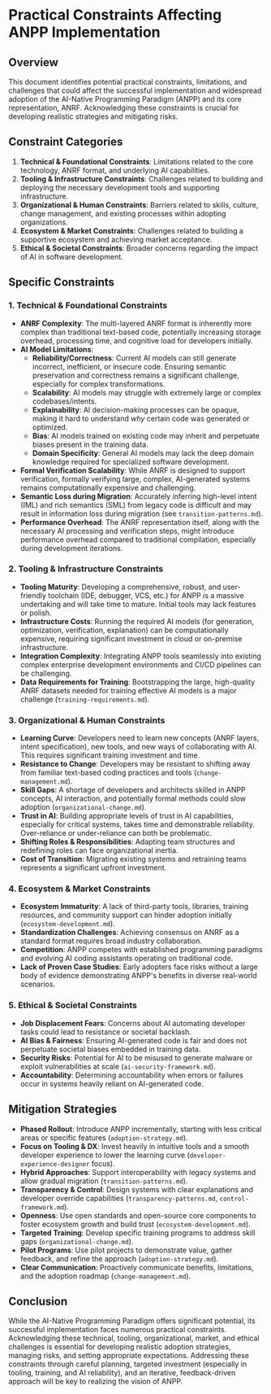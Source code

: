 # Practical Constraints Affecting ANPP Implementation

## Overview

This document identifies potential practical constraints, limitations, and challenges that could affect the successful implementation and widespread adoption of the AI-Native Programming Paradigm (ANPP) and its core representation, ANRF. Acknowledging these constraints is crucial for developing realistic strategies and mitigating risks.

## Constraint Categories

1.  **Technical & Foundational Constraints**: Limitations related to the core technology, ANRF format, and underlying AI capabilities.
2.  **Tooling & Infrastructure Constraints**: Challenges related to building and deploying the necessary development tools and supporting infrastructure.
3.  **Organizational & Human Constraints**: Barriers related to skills, culture, change management, and existing processes within adopting organizations.
4.  **Ecosystem & Market Constraints**: Challenges related to building a supportive ecosystem and achieving market acceptance.
5.  **Ethical & Societal Constraints**: Broader concerns regarding the impact of AI in software development.

## Specific Constraints

### 1. Technical & Foundational Constraints

*   **ANRF Complexity**: The multi-layered ANRF format is inherently more complex than traditional text-based code, potentially increasing storage overhead, processing time, and cognitive load for developers initially.
*   **AI Model Limitations**:
    *   **Reliability/Correctness**: Current AI models can still generate incorrect, inefficient, or insecure code. Ensuring semantic preservation and correctness remains a significant challenge, especially for complex transformations.
    *   **Scalability**: AI models may struggle with extremely large or complex codebases/intents.
    *   **Explainability**: AI decision-making processes can be opaque, making it hard to understand *why* certain code was generated or optimized.
    *   **Bias**: AI models trained on existing code may inherit and perpetuate biases present in the training data.
    *   **Domain Specificity**: General AI models may lack the deep domain knowledge required for specialized software development.
*   **Formal Verification Scalability**: While ANRF is designed to support verification, formally verifying large, complex, AI-generated systems remains computationally expensive and challenging.
*   **Semantic Loss during Migration**: Accurately inferring high-level intent (IML) and rich semantics (SML) from legacy code is difficult and may result in information loss during migration (see `transition-patterns.md`).
*   **Performance Overhead**: The ANRF representation itself, along with the necessary AI processing and verification steps, might introduce performance overhead compared to traditional compilation, especially during development iterations.

### 2. Tooling & Infrastructure Constraints

*   **Tooling Maturity**: Developing a comprehensive, robust, and user-friendly toolchain (IDE, debugger, VCS, etc.) for ANPP is a massive undertaking and will take time to mature. Initial tools may lack features or polish.
*   **Infrastructure Costs**: Running the required AI models (for generation, optimization, verification, explanation) can be computationally expensive, requiring significant investment in cloud or on-premise infrastructure.
*   **Integration Complexity**: Integrating ANPP tools seamlessly into existing complex enterprise development environments and CI/CD pipelines can be challenging.
*   **Data Requirements for Training**: Bootstrapping the large, high-quality ANRF datasets needed for training effective AI models is a major challenge (`training-requirements.md`).

### 3. Organizational & Human Constraints

*   **Learning Curve**: Developers need to learn new concepts (ANRF layers, intent specification), new tools, and new ways of collaborating with AI. This requires significant training investment and time.
*   **Resistance to Change**: Developers may be resistant to shifting away from familiar text-based coding practices and tools (`change-management.md`).
*   **Skill Gaps**: A shortage of developers and architects skilled in ANPP concepts, AI interaction, and potentially formal methods could slow adoption (`organizational-change.md`).
*   **Trust in AI**: Building appropriate levels of trust in AI capabilities, especially for critical systems, takes time and demonstrable reliability. Over-reliance or under-reliance can both be problematic.
*   **Shifting Roles & Responsibilities**: Adapting team structures and redefining roles can face organizational inertia.
*   **Cost of Transition**: Migrating existing systems and retraining teams represents a significant upfront investment.

### 4. Ecosystem & Market Constraints

*   **Ecosystem Immaturity**: A lack of third-party tools, libraries, training resources, and community support can hinder adoption initially (`ecosystem-development.md`).
*   **Standardization Challenges**: Achieving consensus on ANRF as a standard format requires broad industry collaboration.
*   **Competition**: ANPP competes with established programming paradigms and evolving AI coding assistants operating on traditional code.
*   **Lack of Proven Case Studies**: Early adopters face risks without a large body of evidence demonstrating ANPP's benefits in diverse real-world scenarios.

### 5. Ethical & Societal Constraints

*   **Job Displacement Fears**: Concerns about AI automating developer tasks could lead to resistance or societal backlash.
*   **AI Bias & Fairness**: Ensuring AI-generated code is fair and does not perpetuate societal biases embedded in training data.
*   **Security Risks**: Potential for AI to be misused to generate malware or exploit vulnerabilities at scale (`ai-security-framework.md`).
*   **Accountability**: Determining accountability when errors or failures occur in systems heavily reliant on AI-generated code.

## Mitigation Strategies

*   **Phased Rollout**: Introduce ANPP incrementally, starting with less critical areas or specific features (`adoption-strategy.md`).
*   **Focus on Tooling & DX**: Invest heavily in intuitive tools and a smooth developer experience to lower the learning curve (`developer-experience-designer` focus).
*   **Hybrid Approaches**: Support interoperability with legacy systems and allow gradual migration (`transition-patterns.md`).
*   **Transparency & Control**: Design systems with clear explanations and developer override capabilities (`transparency-patterns.md`, `control-framework.md`).
*   **Openness**: Use open standards and open-source core components to foster ecosystem growth and build trust (`ecosystem-development.md`).
*   **Targeted Training**: Develop specific training programs to address skill gaps (`organizational-change.md`).
*   **Pilot Programs**: Use pilot projects to demonstrate value, gather feedback, and refine the approach (`adoption-strategy.md`).
*   **Clear Communication**: Proactively communicate benefits, limitations, and the adoption roadmap (`change-management.md`).

## Conclusion

While the AI-Native Programming Paradigm offers significant potential, its successful implementation faces numerous practical constraints. Acknowledging these technical, tooling, organizational, market, and ethical challenges is essential for developing realistic adoption strategies, managing risks, and setting appropriate expectations. Addressing these constraints through careful planning, targeted investment (especially in tooling, training, and AI reliability), and an iterative, feedback-driven approach will be key to realizing the vision of ANPP.